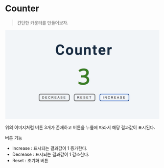# Counter

> 간단한 카운터를 만들어보자.

![카운터](/jjanmo/screenshots/counter.png)

위의 이미지처럼 버튼 3개가 존재하고 버튼을 누름에 따라서 해당 결과값이 표시된다.

버튼 기능

- Increase : 표시되는 결과값이 1 증가한다.
- Decrease : 표시되는 결과값이 1 감소한다.
- Reset : 초기화 버튼
